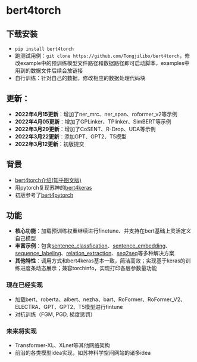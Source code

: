 # bert4torch

## 下载安装
- `pip install bert4torch`
- 跑测试用例：`git clone https://github.com/Tongjilibo/bert4torch`，修改example中的预训练模型文件路径和数据路径即可启动脚本，examples中用到的数据文件后续会放链接
- 自行训练：针对自己的数据，修改相应的数据处理代码块

## 更新：
- **2022年4月15更新**：增加了ner_mrc、ner_span、roformer_v2等示例
- **2022年4月05更新**：增加了GPLinker、TPlinker、SimBERT等示例
- **2022年3月29更新**：增加了CoSENT、R-Drop、UDA等示例
- **2022年3月22更新**：添加GPT、GPT2、T5模型
- **2022年3月12更新**：初版提交

## 背景
- [bert4torch介绍(知乎图文版)](https://zhuanlan.zhihu.com/p/486329434)
- 用pytorch复现苏神的[bert4keras](https://github.com/bojone/bert4keras)
- 初版参考了[bert4pytorch](https://github.com/MuQiuJun-AI/bert4pytorch)

## 功能
- **核心功能**：加载预训练权重继续进行finetune、并支持在bert基础上灵活定义自己模型
- **丰富示例**：包含[sentence_classfication](https://github.com/Tongjilibo/bert4torch/blob/master/examples/sentence_classfication)、[sentence_embedding](https://github.com/Tongjilibo/bert4torch/blob/master/examples/sequence_embedding)、[sequence_labeling](https://github.com/Tongjilibo/bert4torch/blob/master/examples/sequence_labeling)、[relation_extraction](https://github.com/Tongjilibo/bert4torch/blob/master/examples/relation_extraction)、[seq2seq](https://github.com/Tongjilibo/bert4torch/blob/master/examples/seq2seq)等多种解决方案
- **其他特性**：调用方式和bert4keras基本一致，简洁高效；实现基于keras的训练进度条动态展示；兼容torchinfo，实现打印各层参数量功能

### 现在已经实现
- 加载bert、roberta、albert、nezha、bart、RoFormer、RoFormer_V2、ELECTRA、GPT、GPT2、T5模型进行fintune
- 对抗训练（FGM, PGD, 梯度惩罚）

### 未来将实现
- Transformer-XL、XLnet等其他网络架构
- 前沿的各类模型idea实现，如苏神科学空间网站的诸多idea
